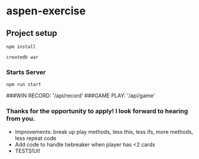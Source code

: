 # aspen-exercise

## Project setup
```
npm install
```

```
createdb war
```

### Starts Server
```
npm run start
```

###WIN RECORD: '/api/record'
###GAME PLAY: '/api/game'

### Thanks for the opportunity to apply! I look forward to hearing from you.
 - Improvements: break up play methods, less this, less ifs, more methods, less repeat code
 - Add code to handle tiebreaker when player has <2 cards
 - TESTS!UI!